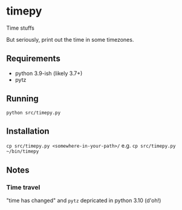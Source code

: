 # timepy
Time stuffs

But seriously, print out the time in some timezones. 

## Requirements
- python 3.9-ish (likely 3.7+)
- pytz

## Running
`python src/timepy.py`

## Installation
`cp src/timepy.py <somewhere-in-your-path>/`
e.g. `cp src/timepy.py ~/bin/timepy`

## Notes 
### Time travel
"time has changed" and `pytz` depricated in python 3.10  (d'oh!)

